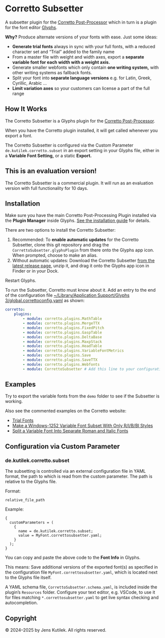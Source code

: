 # Corretto Subsetter

A subsetter plugin for the [Corretto Post-Processor](https://github.com/jenskutilek/CorrettoPlugin) which in turn is a plugin for the font editor [Glyphs](https://glyphsapp.com).

**Why?** Produce alternate versions of your fonts with ease. Just some ideas:

-   **Generate trial fonts** always in sync with your full fonts, with a reduced character set and “Trial” added to the family name
-   From a master file with weight and width axes, export a **separate variable font for each width with a weight axis.**
-   Generate smaller webfonts which only contain **one writing system,** with other writing
    systems as fallback fonts.
-   Split your font into **separate language versions** e.g. for Latin, Greek, Cyrillic, Arabic ...
-   **Limit variation axes** so your customers can license a part of the full range

## How It Works

The Corretto Subsetter is a Glyphs plugin for the
[Corretto Post-Processor](https://github.com/jenskutilek/CorrettoPlugin).

When you have the Corretto plugin installed, it will get called whenever you
export a font.

The Corretto Subsetter is configured via the Custom Parameter
`de.kutilek.corretto.subset` in an export setting in your Glyphs file, either in a
**Variable Font Setting,** or a static **Export.**

## This is an evaluation version!

The Corretto Subsetter is a commercial plugin. It will run as an evaluation version with
full functionality for 10 days.

## Installation

Make sure you have the main Corretto Post-Processing Plugin installed via the **Plugin
Manager** inside Glyphs.
[See the installation guide](https://corretto.kutilek.de/manual/installation) for
details.

There are two options to install the Corretto Subsetter:

1. Recommended: To **enable automatic updates** for the Corretto Subsetter, clone this
   git repository and drag the `CorrettoSubsetter.glyphsPlugin` from there onto the
   Glyphs app icon. When prompted, choose to make an alias.
2. Without automatic updates: Download the Corretto Subsetter [from the latest release
   page](https://github.com/jenskutilek/CorrettoPlugin-Subsetter/releases), unzip it, and drag it onto the Glyphs app icon in Finder or in your Dock.

Restart Glyphs.

To run the Subsetter, Corretto must know about it. Add an entry to the end of the configuration file [~/Library/Application Support/Glyphs 3/global.correttoconfig.yaml](global.correttoconfig.yaml) as shown:

```yaml
corretto:
    plugins:
        - module: corretto.plugins.MathTable
        - module: corretto.plugins.MergeTTX
        - module: corretto.plugins.FixedPitch
        - module: corretto.plugins.GaspTable
        - module: corretto.plugins.DeltaBase
        - module: corretto.plugins.MaxpStack
        - module: corretto.plugins.HeadTable
        - module: corretto.plugins.VariableFontMetrics
        - module: corretto.plugins.Save
        - module: corretto.plugins.SaveTTX
        - module: corretto.plugins.Webfonts
        - module: CorrettoSubsetter # Add this line to your configuration!
```

## Examples

Try to export the variable fonts from the `demo` folder to see if the Subsetter is
working.

Also see the commented examples on the Corretto website:

-   [Trial Fonts](https://corretto.kutilek.de/examples/trial-fonts)
-   [Make a Windows-1252 Variable Font Subset With Only R/I/B/BI Styles](https://corretto.kutilek.de/examples/win-1252)
-   [Split a Variable Font Into Separate Roman and Italic Fonts](https://corretto.kutilek.de/examples/split-italic-vf)

## Configuration via Custom Parameter

### de.kutilek.corretto.subset

The subsetting is controlled via an external configuration file in YAML format, the path
to which is read from the custom parameter. The path is relative to the Glyphs file.

Format:

```
relative_file_path
```

Example:

```
{
  customParameters = (
    {
      name = de.kutilek.corretto.subset;
      value = MyFont.correttosubsetter.yaml;
    }
  );
}
```

You can copy and paste the above code to the **Font Info** in Glyphs.

This means: Save additional versions of the exported font(s) as specified in the
configuration file `MyFont.correttosubsetter.yaml`, which is located next to the Glyphs
file itself.

A YAML schema file, `CorrettoSubsetter.schema.yaml`, is included inside the plugin’s
`Resources` folder. Configure your text editor, e.g. VSCode, to use it for files matching
`*.correttosubsetter.yaml` to get live syntax checking and autocompletion.

## Copyright

© 2024–2025 by Jens Kutilek. All rights reserved.
